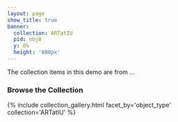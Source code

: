 ```yaml
---
layout: page
show_title: true
banner:
  collection: ARTatIU
  pid: obj8
  y: 0%
  height: '800px'
---
```

The collection items in this demo are from ...


### Browse the Collection

{% include collection_gallery.html facet_by='object_type' collection='ARTatIU' %}
